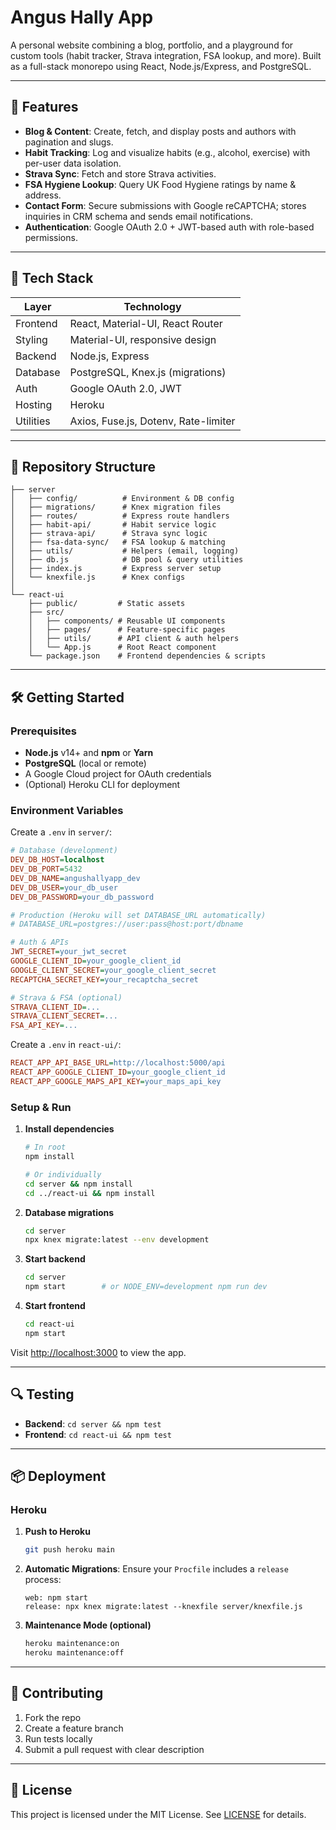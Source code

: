 # Angus Hally App

A personal website combining a blog, portfolio, and a playground for custom tools (habit tracker, Strava integration, FSA lookup, and more). Built as a full-stack monorepo using React, Node.js/Express, and PostgreSQL.

---

## 🔧 Features

* **Blog & Content**: Create, fetch, and display posts and authors with pagination and slugs.
* **Habit Tracking**: Log and visualize habits (e.g., alcohol, exercise) with per-user data isolation.
* **Strava Sync**: Fetch and store Strava activities.
* **FSA Hygiene Lookup**: Query UK Food Hygiene ratings by name & address.
* **Contact Form**: Secure submissions with Google reCAPTCHA; stores inquiries in CRM schema and sends email notifications.
* **Authentication**: Google OAuth 2.0 + JWT-based auth with role-based permissions.

---

## 🚀 Tech Stack

| Layer     | Technology                           |
| --------- | ------------------------------------ |
| Frontend  | React, Material-UI, React Router     |
| Styling   | Material-UI, responsive design       |
| Backend   | Node.js, Express                     |
| Database  | PostgreSQL, Knex.js (migrations)     |
| Auth      | Google OAuth 2.0, JWT                |
| Hosting   | Heroku                               |
| Utilities | Axios, Fuse.js, Dotenv, Rate-limiter |

---

## 📁 Repository Structure

```
├── server
│   ├── config/          # Environment & DB config
│   ├── migrations/      # Knex migration files
│   ├── routes/          # Express route handlers
│   ├── habit-api/       # Habit service logic
│   ├── strava-api/      # Strava sync logic
│   ├── fsa-data-sync/   # FSA lookup & matching
│   ├── utils/           # Helpers (email, logging)
│   ├── db.js            # DB pool & query utilities
│   ├── index.js         # Express server setup
│   └── knexfile.js      # Knex configs
│
└── react-ui
    ├── public/         # Static assets
    ├── src/
    │   ├── components/ # Reusable UI components
    │   ├── pages/      # Feature-specific pages
    │   ├── utils/      # API client & auth helpers
    │   └── App.js      # Root React component
    └── package.json    # Frontend dependencies & scripts
```

---

## 🛠️ Getting Started

### Prerequisites

* **Node.js** v14+ and **npm** or **Yarn**
* **PostgreSQL** (local or remote)
* A Google Cloud project for OAuth credentials
* (Optional) Heroku CLI for deployment

### Environment Variables

Create a `.env` in `server/`:

```ini
# Database (development)
DEV_DB_HOST=localhost
DEV_DB_PORT=5432
DEV_DB_NAME=angushallyapp_dev
DEV_DB_USER=your_db_user
DEV_DB_PASSWORD=your_db_password

# Production (Heroku will set DATABASE_URL automatically)
# DATABASE_URL=postgres://user:pass@host:port/dbname

# Auth & APIs
JWT_SECRET=your_jwt_secret
GOOGLE_CLIENT_ID=your_google_client_id
GOOGLE_CLIENT_SECRET=your_google_client_secret
RECAPTCHA_SECRET_KEY=your_recaptcha_secret

# Strava & FSA (optional)
STRAVA_CLIENT_ID=...
STRAVA_CLIENT_SECRET=...
FSA_API_KEY=...
```

Create a `.env` in `react-ui/`:

```ini
REACT_APP_API_BASE_URL=http://localhost:5000/api
REACT_APP_GOOGLE_CLIENT_ID=your_google_client_id
REACT_APP_GOOGLE_MAPS_API_KEY=your_maps_api_key
```

### Setup & Run

1. **Install dependencies**

   ```bash
   # In root
   npm install

   # Or individually
   cd server && npm install
   cd ../react-ui && npm install
   ```

2. **Database migrations**

   ```bash
   cd server
   npx knex migrate:latest --env development
   ```

3. **Start backend**

   ```bash
   cd server
   npm start        # or NODE_ENV=development npm run dev
   ```

4. **Start frontend**

   ```bash
   cd react-ui
   npm start
   ```

Visit [http://localhost:3000](http://localhost:3000) to view the app.

---

## 🔍 Testing

* **Backend**: `cd server && npm test`
* **Frontend**: `cd react-ui && npm test`

---

## 📦 Deployment

### Heroku

1. **Push to Heroku**

   ```bash
   git push heroku main
   ```
2. **Automatic Migrations**: Ensure your `Procfile` includes a `release` process:

   ```Procfile
   web: npm start
   release: npx knex migrate:latest --knexfile server/knexfile.js
   ```
3. **Maintenance Mode (optional)**

   ```bash
   heroku maintenance:on
   heroku maintenance:off
   ```

---

## 🤝 Contributing

1. Fork the repo
2. Create a feature branch
3. Run tests locally
4. Submit a pull request with clear description

---

## 📄 License

This project is licensed under the MIT License. See [LICENSE](LICENSE) for details.
